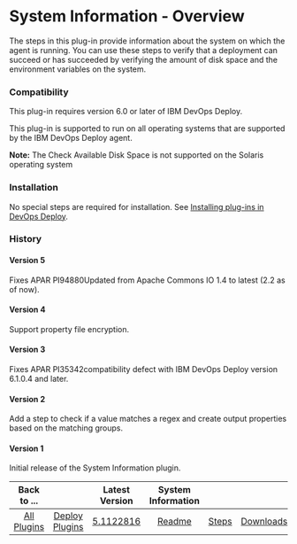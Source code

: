 
# System Information - Overview

The steps in this plug-in provide information about the system on which the agent is running. You can use these steps to verify that a deployment can succeed or has succeeded by verifying the amount of disk space and the environment variables on the system.

### Compatibility

This plug-in requires version 6.0 or later of IBM DevOps Deploy.

This plug-in is supported to run on all operating systems that are supported by the IBM DevOps Deploy agent.

**Note:** The Check Available Disk Space is not supported on the Solaris operating system

### Installation

No special steps are required for installation. See [Installing plug-ins in DevOps Deploy](https://community.ibm.com/community/user/wasdevops/blogs/laurel-dickson-bull1/2022/06/13/install-plugins "Installing plug-ins in DevOps Deploy").

### History

#### Version 5

Fixes APAR PI94880Updated from Apache Commons IO 1.4 to latest (2.2 as of now).

#### Version 4

Support property file encryption.

#### Version 3

Fixes APAR PI35342compatibility defect with IBM DevOps Deploy version 6.1.0.4 and later.

#### Version 2

Add a step to check if a value matches a regex and create output properties based on the matching groups.

#### Version 1

Initial release of the System Information plugin.


|Back to ...||Latest Version|System Information |||
| :---: | :---: | :---: | :---: | :---: | :---: |
|[All Plugins](../../index.md)|[Deploy Plugins](../README.md)|[5.1122816](https://raw.githubusercontent.com/UrbanCode/IBM-UCD-PLUGINS/main/files/SystemInformation/SystemInformation-5.1122816.zip)|[Readme](README.md)|[Steps](steps.md)|[Downloads](downloads.md)|
